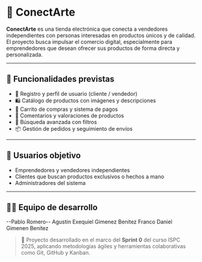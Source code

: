 # 🛒 ConectArte

**ConectArte** es una tienda electrónica que conecta a vendedores independientes con personas interesadas en productos únicos y de calidad. El proyecto busca impulsar el comercio digital, especialmente para emprendedores que desean ofrecer sus productos de forma directa y personalizada.

---

## 🌟 Funcionalidades previstas

- 👤 Registro y perfil de usuario (cliente / vendedor)  
- 🛍️ Catálogo de productos con imágenes y descripciones  
- 🛒 Carrito de compras y sistema de pagos  
- 💬 Comentarios y valoraciones de productos  
- 🔎 Búsqueda avanzada con filtros  
- 📦 Gestión de pedidos y seguimiento de envíos  

---

## 👥 Usuarios objetivo

- Emprendedores y vendedores independientes  
- Clientes que buscan productos exclusivos o hechos a mano  
- Administradores del sistema  

---

## 👨‍💻 Equipo de desarrollo
--Pablo Romero--
Agustin Exequiel Gimenez Benitez
Franco Daniel Gimenen Benitez


> 🚀 Proyecto desarrollado en el marco del **Sprint 0** del curso ISPC 2025, aplicando metodologías ágiles y herramientas colaborativas como Git, GitHub y Kanban.